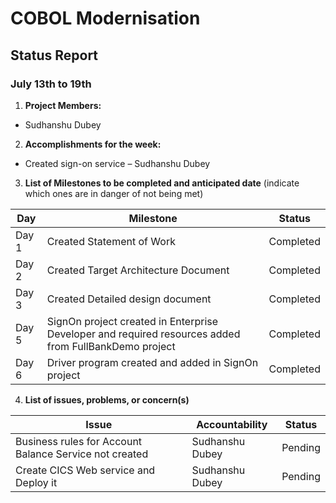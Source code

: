 # COBOL Modernisation
## Status Report
### July 13th to 19th

1. **Project Members:**
- Sudhanshu Dubey

2. **Accomplishments for the week:**
- Created sign-on service – Sudhanshu Dubey

3. **List of Milestones to be completed and anticipated date** (indicate which ones are in danger of not being met)

| Day | Milestone | Status |
|---|---|---|
|Day 1| Created Statement of Work | Completed |
|Day 2| Created Target Architecture Document | Completed |
|Day 3| Created Detailed design document | Completed |
|Day 5| SignOn project created in Enterprise Developer and required resources added from FullBankDemo project | Completed |
|Day 6| Driver program created and added in SignOn project | Completed |

4. **List of issues, problems, or concern(s)**

| Issue | Accountability | Status |
|---|---|---|
|Business rules for Account Balance Service not created | Sudhanshu Dubey | Pending |
|Create CICS Web service and Deploy it | Sudhanshu Dubey | Pending |
